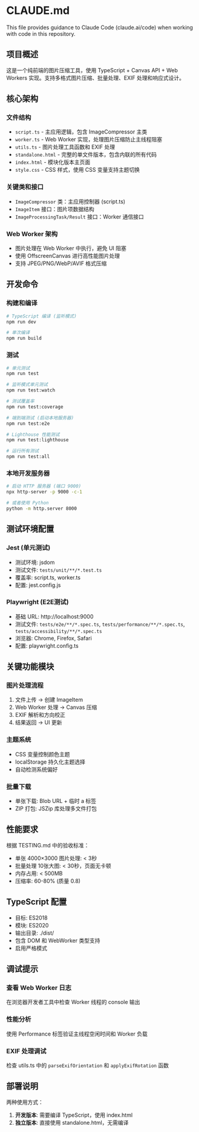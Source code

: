 # CLAUDE.md

This file provides guidance to Claude Code (claude.ai/code) when working with code in this repository.

## 项目概述

这是一个纯前端的图片压缩工具，使用 TypeScript + Canvas API + Web Workers 实现。支持多格式图片压缩、批量处理、EXIF 处理和响应式设计。

## 核心架构

### 文件结构
- `script.ts` - 主应用逻辑，包含 ImageCompressor 主类
- `worker.ts` - Web Worker 实现，处理图片压缩防止主线程阻塞  
- `utils.ts` - 图片处理工具函数和 EXIF 处理
- `standalone.html` - 完整的单文件版本，包含内联的所有代码
- `index.html` - 模块化版本主页面
- `style.css` - CSS 样式，使用 CSS 变量支持主题切换

### 关键类和接口
- `ImageCompressor` 类：主应用控制器 (script.ts)
- `ImageItem` 接口：图片项数据结构
- `ImageProcessingTask/Result` 接口：Worker 通信接口

### Web Worker 架构
- 图片处理在 Web Worker 中执行，避免 UI 阻塞
- 使用 OffscreenCanvas 进行高性能图片处理
- 支持 JPEG/PNG/WebP/AVIF 格式压缩

## 开发命令

### 构建和编译
```bash
# TypeScript 编译 (监听模式)
npm run dev

# 单次编译
npm run build
```

### 测试
```bash
# 单元测试
npm run test

# 监听模式单元测试
npm run test:watch

# 测试覆盖率
npm run test:coverage

# 端到端测试 (启动本地服务器)
npm run test:e2e

# Lighthouse 性能测试
npm run test:lighthouse

# 运行所有测试
npm run test:all
```

### 本地开发服务器
```bash
# 启动 HTTP 服务器 (端口 9000)
npx http-server -p 9000 -c-1

# 或者使用 Python
python -m http.server 8000
```

## 测试环境配置

### Jest (单元测试)
- 测试环境: jsdom
- 测试文件: `tests/unit/**/*.test.ts`
- 覆盖率: script.ts, worker.ts
- 配置: jest.config.js

### Playwright (E2E测试)
- 基础 URL: http://localhost:9000
- 测试文件: `tests/e2e/**/*.spec.ts`, `tests/performance/**/*.spec.ts`, `tests/accessibility/**/*.spec.ts`
- 浏览器: Chrome, Firefox, Safari
- 配置: playwright.config.ts

## 关键功能模块

### 图片处理流程
1. 文件上传 → 创建 ImageItem
2. Web Worker 处理 → Canvas 压缩
3. EXIF 解析和方向校正
4. 结果返回 → UI 更新

### 主题系统
- CSS 变量控制颜色主题
- localStorage 持久化主题选择
- 自动检测系统偏好

### 批量下载
- 单张下载: Blob URL + 临时 a 标签
- ZIP 打包: JSZip 库处理多文件打包

## 性能要求

根据 TESTING.md 中的验收标准：
- 单张 4000×3000 图片处理: < 3秒
- 批量处理 10张大图: < 30秒，页面无卡顿
- 内存占用: < 500MB
- 压缩率: 60-80% (质量 0.8)

## TypeScript 配置

- 目标: ES2018
- 模块: ES2020
- 输出目录: ./dist/
- 包含 DOM 和 WebWorker 类型支持
- 启用严格模式

## 调试提示

### 查看 Web Worker 日志
在浏览器开发者工具中检查 Worker 线程的 console 输出

### 性能分析
使用 Performance 标签验证主线程空闲时间和 Worker 负载

### EXIF 处理调试
检查 utils.ts 中的 `parseExifOrientation` 和 `applyExifRotation` 函数

## 部署说明

两种使用方式：
1. **开发版本**: 需要编译 TypeScript，使用 index.html
2. **独立版本**: 直接使用 standalone.html，无需编译
